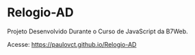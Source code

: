 # Relogio-AD


Projeto Desenvolvido Durante o Curso de JavaScript da B7Web.

Acesse:
https://paulovct.github.io/Relogio-AD
